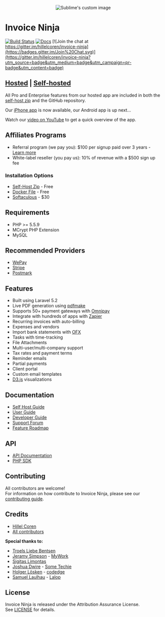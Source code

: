 <p align="center">
    <img src="https://raw.githubusercontent.com/hillelcoren/invoice-ninja/master/public/images/round_logo.png" alt="Sublime's custom image"/>
</p>

# Invoice Ninja

[![Build Status](https://travis-ci.org/invoiceninja/invoiceninja.svg?branch=develop)](https://travis-ci.org/invoiceninja/invoiceninja)
[![Docs](https://readthedocs.org/projects/pip/badge/?version=latest)](http://docs.invoiceninja.com/en/latest/)
[![Join the chat at https://gitter.im/hillelcoren/invoice-ninja](https://badges.gitter.im/Join%20Chat.svg)](https://gitter.im/hillelcoren/invoice-ninja?utm_source=badge&utm_medium=badge&utm_campaign=pr-badge&utm_content=badge)

## [Hosted](https://www.invoiceninja.com) | [Self-hosted](https://www.invoiceninja.org)

All Pro and Enterprise features from our hosted app are included in both the [self-host zip](https://www.invoiceninja.com/self-host/) and the GitHub repository.

Our [iPhone app](https://itunes.apple.com/WebObjects/MZStore.woa/wa/viewSoftware?id=1072566815&mt=8) is now available, our Android app is up next...

Watch our [video on YouTube](https://www.youtube.com/watch?v=xHGKvadapbA) to get a quick overview of the app.

## Affiliates Programs
* Referral program (we pay you): $100 per signup paid over 3 years - [Learn more](https://www.invoiceninja.com/referral-program/)
* White-label reseller (you pay us): 10% of revenue with a $500 sign up fee

### Installation Options
* [Self-Host Zip](https://www.invoiceninja.com/knowledgebase/self-host/) - Free
* [Docker File](https://github.com/invoiceninja/dockerfiles) - Free
* [Softaculous](https://www.softaculous.com/apps/ecommerce/Invoice_Ninja) - $30

## Requirements

* PHP >= 5.5.9
* MCrypt PHP Extension
* MySQL

## Recommended Providers
* [WePay](https://www.invoiceninja.com/wepay-accept-online-payments-instantly/)
* [Stripe](https://stripe.com/)
* [Postmark](https://postmarkapp.com/)

## Features
* Built using Laravel 5.2
* Live PDF generation using [pdfmake](http://pdfmake.org/)
* Supports 50+ payment gateways with [Omnipay](https://github.com/thephpleague/omnipay)
* Integrate with hundreds of apps with [Zapier](https://zapier.com/zapbook/invoice-ninja/)
* Recurring invoices with auto-billing
* Expenses and vendors
* Import bank statements with [OFX](http://www.ofxhome.com/)
* Tasks with time-tracking
* File Attachments
* Multi-user/multi-company support
* Tax rates and payment terms
* Reminder emails
* Partial payments
* Client portal
* Custom email templates
* [D3.js](http://d3js.org/) visualizations

## Documentation
* [Self Host Guide](https://www.invoiceninja.com/self-host)
* [User Guide](http://docs.invoiceninja.com/en/latest/)
* [Developer Guide](https://www.invoiceninja.com/knowledgebase/developer-guide/)
* [Support Forum](https://www.invoiceninja.com/forums/forum/support/)
* [Feature Roadmap](https://trello.com/b/63BbiVVe/)

## API
* [API Documentation](https://www.invoiceninja.com/api-documentation/)
* [PHP SDK](https://github.com/invoiceninja/sdk-php)

## Contributing
All contributors are welcome!  
For information on how contribute to Invoice Ninja, please see our [contributing guide](CONTRIBUTING.md).

## Credits
* [Hillel Coren](https://github.com/hillelcoren)
* [All contributors](https://github.com/invoiceninja/invoiceninja/graphs/contributors)

**Special thanks to:**
* [Troels Liebe Bentsen](https://github.com/tlbdk)
* [Jeramy Simpson](https://github.com/JeramyMywork) - [MyWork](https://www.mywork.com.au)
* [Sigitas Limontas](https://lt.linkedin.com/in/sigitaslimontas)
* [Joshua Dwire](https://github.com/joshuadwire) - [Some Techie](https://www.sometechie.com)
* [Holger Lösken](https://github.com/codedge) - [codedge](http://codedge.de)
* [Samuel Laulhau](https://github.com/lalop) - [Lalop](http://lalop.co/)

## License
Invoice Ninja is released under the Attribution Assurance License.  
See [LICENSE](LICENSE) for details.
